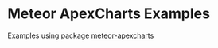 # Meteor ApexCharts Examples
Examples using package [meteor-apexcharts](https://github.com/luixal/meteor-apexcharts)
